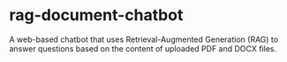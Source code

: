 # rag-document-chatbot
A web-based chatbot that uses Retrieval-Augmented Generation (RAG) to answer questions based on the content of uploaded PDF and DOCX files.
